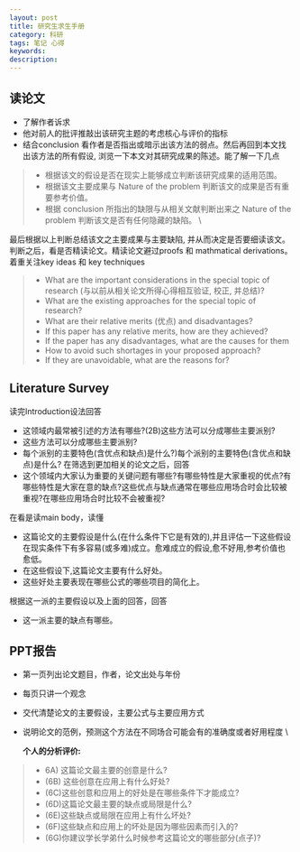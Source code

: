 ```yaml
---
layout: post
title: 研究生求生手册
category: 科研
tags: 笔记 心得
keywords: 
description: 
---
```


## 读论文

+ 了解作者诉求
+ 他对前人的批评推敲出该研究主题的考虑核心与评价的指标
+ 结合conclusion 看作者是否指出或暗示出该方法的弱点。然后再回到本文找出该方法的所有假设, 浏览一下本文对其研究成果的陈述。能了解一下几点
  
> + 根据该文的假设是否在现实上能够成立判断该研究成果的适用范围。 
> + 根据该文主要成果与 Nature of the problem 判断该文的成果是否有重要参考价值。
> + 根据 conclusion 所指出的缺限与从相关文献判断出来之 Nature of the problem 判断该文是否有任何隐藏的缺陷。 \

最后根据以上判断总结该文之主要成果与主要缺陷, 并从而决定是否要细读该文。
判断之后，看是否精读论文。精读论文避过proofs 和 mathmatical derivations。着重关注key ideas 和 key techniques

> + What are the important considerations in the special topic of research (与以前从相关论文所得心得相互验证, 校正, 并总结)?
> + What are the existing approaches for the special topic of research?
> + What are their relative merits (优点) and disadvantages?
> + If this paper has any relative merits, how are they achieved?
> + If the paper has any disadvantages, what are the causes for them
> + How to avoid such shortages in your proposed approach?
> + If they are unavoidable, what are the reasons for?

## Literature Survey

读完Introduction设法回答

+ 这领域内最常被引述的方法有哪些?(2B)这些方法可以分成哪些主要派别?
+ 这些方法可以分成哪些主要派别?
+ 每个派别的主要特色(含优点和缺点)是什么?)每个派别的主要特色(含优点和缺点)是什么?
在筛选到更加相关的论文之后，回答
+ 这个领域内大家认为重要的关键问题有哪些?有哪些特性是大家重视的优点?有哪些特性是大家在意的缺点?这些优点与缺点通常在哪些应用场合时会比较被重视?在哪些应用场合时比较不会被重视?

在看是读main body，读懂

+ 这篇论文的主要假设是什么(在什么条件下它是有效的),并且评估一下这些假设在现实条件下有多容易(或多难)成立。愈难成立的假设,愈不好用,参考价值也愈低。
+ 在这些假设下,这篇论文主要有什么好处。 
+ 这些好处主要表现在哪些公式的哪些项目的简化上。

根据这一派的主要假设以及上面的回答，回答

+ 这一派主要的缺点有哪些。

## PPT报告

+ 第一页列出论文题目，作者，论文出处与年份
+ 每页只讲一个观念
+ 交代清楚论文的主要假设，主要公式与主要应用方式
+ 说明论文的范例，预测这个方法在不同场合可能会有的准确度或者好用程度 \

  **个人的分析评价:**
  
> + 6A) 这篇论文最主要的创意是什么?
> + (6B) 这些创意在应用上有什么好处?
> + (6C)这些创意和应用上的好处是在哪些条件下才能成立?
> + (6D)这篇论文最主要的缺点或局限是什么?
> + (6E)这些缺点或局限在应用上有什么坏处?
> + (6F)这些缺点和应用上的坏处是因为哪些因素而引入的?
> + (6G)你建议学长学弟什么时候参考这篇论文的哪些部分(点子)?